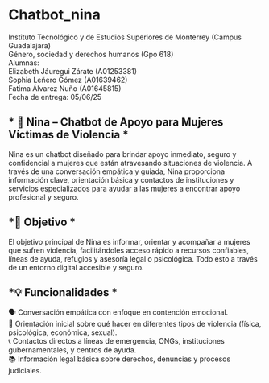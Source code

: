 # Chatbot_nina

Instituto Tecnológico y de Estudios Superiores de Monterrey (Campus Guadalajara) <br/>
Género, sociedad y derechos humanos (Gpo 618) <br/>
Alumnas: <br/>
Elizabeth Jáuregui Zárate (A01253381) <br/>
Sophia Leñero Gómez (A01639462) <br/>
Fatima Álvarez Nuño (A01645815) <br/>
Fecha de entrega: 05/06/25 <br/>


## * 🤖 Nina – Chatbot de Apoyo para Mujeres Víctimas de Violencia * <br>
Nina es un chatbot diseñado para brindar apoyo inmediato, seguro y confidencial a mujeres que están atravesando situaciones de violencia. A través de una conversación empática y guiada, Nina proporciona información clave, orientación básica y contactos de instituciones y servicios especializados para ayudar a las mujeres a encontrar apoyo profesional y seguro. <br>

## *🌟 Objetivo * <br>
El objetivo principal de Nina es informar, orientar y acompañar a mujeres que sufren violencia, facilitándoles acceso rápido a recursos confiables, líneas de ayuda, refugios y asesoría legal o psicológica. Todo esto a través de un entorno digital accesible y seguro. <br>

## *💡 Funcionalidades * <br>
🗣 Conversación empática con enfoque en contención emocional. <br>
🧭 Orientación inicial sobre qué hacer en diferentes tipos de violencia (física, psicológica, económica, sexual). <br>
📞 Contactos directos a líneas de emergencia, ONGs, instituciones gubernamentales, y centros de ayuda. <br>
📚 Información legal básica sobre derechos, denuncias y procesos judiciales. <br>
